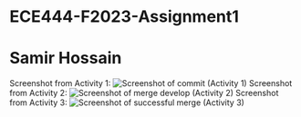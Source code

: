 # ECE444-F2023-Assignment1
# Samir Hossain
Screenshot from Activity 1:
![Screenshot of commit (Activity 1)](https://github.com/SamirMehdiHossain/ECE444-F2023-Assignment1/assets/144952211/8c92de92-4824-4666-85cd-4913c261f049)
Screenshot from Activity 2:
![Screenshot of merge develop (Activity 2)](https://github.com/SamirMehdiHossain/ECE444-F2023-Assignment1/assets/144952211/3f4514b2-4938-4bfd-a60c-1fd044026cbd)
Screenshot from Activity 3:
![Screenshot of successful merge (Activity 3)](https://github.com/SamirMehdiHossain/ECE444-F2023-Assignment1/assets/144952211/009cafc7-8eec-4afa-9bbd-209bb1b47b8d)
